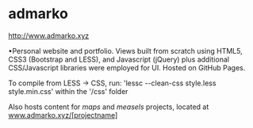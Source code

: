 # admarko
http://www.admarko.xyz

•Personal website and portfolio. Views built from scratch using HTML5, CSS3 (Bootstrap and LESS), and Javascript (jQuery) plus additional CSS/Javascript libraries were employed for UI. Hosted on GitHub Pages.

To compile from LESS -> CSS, run: 'lessc --clean-css style.less style.min.css' within the '/css' folder

Also hosts content for *maps* and *measels* projects, located at www.admarko.xyz/[projectname]
